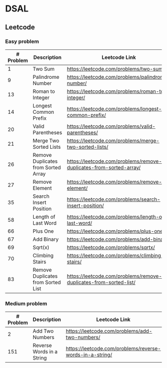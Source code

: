 # DSAL
## Leetcode
### Easy problem
| # Problem | Description                         | Leetcode Link                                                      |
|-----------|-------------------------------------|--------------------------------------------------------------------|
| 1         | Two Sum                             | https://leetcode.com/problems/two-sum/                             |
| 9         | Palindrome Number                   | https://leetcode.com/problems/palindrome-number/                   |
| 13        | Roman to Integer                    | https://leetcode.com/problems/roman-to-integer/                    |
| 14        | Longest Common Prefix               | https://leetcode.com/problems/longest-common-prefix/               |
| 20        | Valid Parentheses                   | https://leetcode.com/problems/valid-parentheses/                   |
| 21        | Merge Two Sorted Lists              | https://leetcode.com/problems/merge-two-sorted-lists/              |
| 26        | Remove Duplicates from Sorted Array | https://leetcode.com/problems/remove-duplicates-from-sorted-array/ |
| 27        | Remove Element                      | https://leetcode.com/problems/remove-element/                      |
| 35        | Search Insert Position              | https://leetcode.com/problems/search-insert-position/              |
| 58        | Length of Last Word                 | https://leetcode.com/problems/length-of-last-word/                 |
| 66        | Plus One                            | https://leetcode.com/problems/plus-one/                            |
| 67        | Add Binary                          | https://leetcode.com/problems/add-binary/                          |
| 69        | Sqrt(x)                             | https://leetcode.com/problems/sqrtx/                               |
| 70        | Climbing Stairs                     | https://leetcode.com/problems/climbing-stairs/                     |
| 83        | Remove Duplicates from Sorted List  | https://leetcode.com/problems/remove-duplicates-from-sorted-list/  |

### Medium problem
| # Problem | Description               | Leetcode Link                                                |
|-----------|---------------------------|--------------------------------------------------------------|
| 2         | Add Two Numbers           | https://leetcode.com/problems/add-two-numbers/               |
| 151       | Reverse Words in a String | https://leetcode.com/problems/reverse-words-in-a-string/     |
